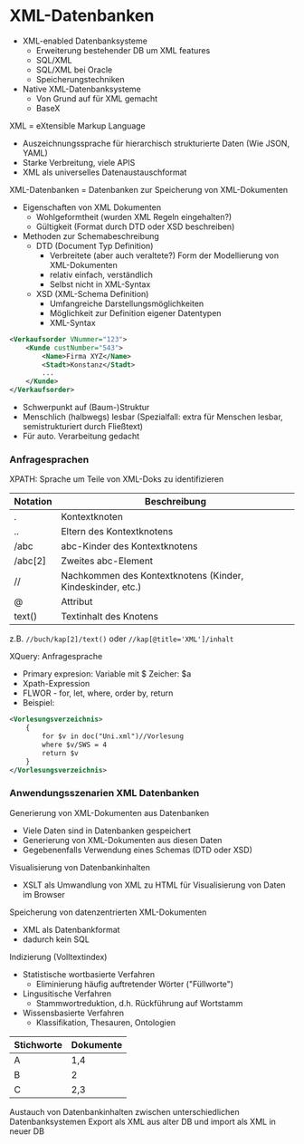 # XML-Datenbanken

- XML-enabled Datenbanksysteme
  - Erweiterung bestehender DB um XML features
  - SQL/XML
  - SQL/XML bei Oracle
  - Speicherungstechniken
- Native XML-Datenbanksysteme
  - Von Grund auf für XML gemacht
  - BaseX

XML = eXtensible Markup Language
- Auszeichnungssprache für hierarchisch strukturierte Daten (Wie JSON, YAML)
- Starke Verbreitung, viele APIS
- XML als universelles Datenaustauschformat

XML-Datenbanken = Datenbanken zur Speicherung von XML-Dokumenten

- Eigenschaften von XML Dokumenten
  - Wohlgeformtheit (wurden XML Regeln eingehalten?)
  - Gültigkeit (Format durch DTD oder XSD beschreiben)
- Methoden zur Schemabeschreibung
  - DTD (Document Typ Definition)
    - Verbreitete (aber auch veraltete?) Form der Modellierung von XML-Dokumenten
    - relativ einfach, verständlich
    - Selbst nicht in XML-Syntax
  - XSD (XML-Schema Definition)
    - Umfangreiche Darstellungsmöglichkeiten
    - Möglichkeit zur Definition eigener Datentypen
    - XML-Syntax

```XML
<Verkaufsorder VNummer="123">
    <Kunde custNumber="543">
        <Name>Firma XYZ</Name>
        <Stadt>Konstanz</Stadt>
        ...
    </Kunde>
</Verkaufsorder>
```

- Schwerpunkt auf (Baum-)Struktur
- Menschlich (halbwegs) lesbar (Spezialfall: extra für Menschen lesbar, semistrukturiert durch Fließtext)
- Für auto. Verarbeitung gedacht

### Anfragesprachen
XPATH: Sprache um Teile von XML-Doks zu identifizieren

| Notation | Beschreibung                                               |
| -------- | ---------------------------------------------------------- |
| .        | Kontextknoten                                              |
| ..       | Eltern des Kontextknotens                                  |
| /abc     | abc-Kinder des Kontextknotens                              |
| /abc[2]  | Zweites abc-Element                                        |
| //       | Nachkommen des Kontextknotens (Kinder, Kindeskinder, etc.) |
| @        | Attribut                                                   |
| text()   | Textinhalt des Knotens                                     |

z.B. `//buch/kap[2]/text()` oder `//kap[@title='XML']/inhalt`

XQuery: Anfragesprache
- Primary expresion: Variable mit $ Zeicher: $a
- Xpath-Expression
- FLWOR - for, let, where, order by, return
- Beispiel:

```XML
<Vorlesungsverzeichnis>
    { 
        for $v in doc("Uni.xml")//Vorlesung
        where $v/SWS = 4
        return $v
    }
</Vorlesungsverzeichnis>
```

### Anwendungsszenarien XML Datenbanken
Generierung von XML-Dokumenten aus Datenbanken
- Viele Daten sind in Datenbanken gespeichert
- Generierung von XML-Dokumenten aus diesen Daten
- Gegebenenfalls Verwendung eines Schemas (DTD oder XSD)

Visualisierung von Datenbankinhalten
- XSLT als Umwandlung von XML zu HTML für Visualisierung von Daten im Browser

Speicherung von datenzentrierten XML-Dokumenten
- XML als Datenbankformat
- dadurch kein SQL

Indizierung (Volltextindex)
- Statistische wortbasierte Verfahren
  - Eliminierung häufig auftretender Wörter ("Füllworte")
- Lingusitische Verfahren
  - Stammwortreduktion, d.h. Rückführung auf Wortstamm
- Wissensbasierte Verfahren
  - Klassifikation, Thesauren, Ontologien

| Stichworte | Dokumente |
| ---------- | --------- |
| A          | 1,4       |
| B          | 2         |
| C          | 2,3       |

Austauch von Datenbankinhalten zwischen unterschiedlichen Datenbanksystemen
Export als XML aus alter DB und import als XML in neuer DB